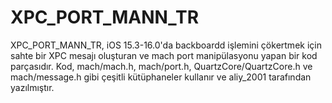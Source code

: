 # XPC_PORT_MANN_TR
XPC_PORT_MANN_TR, iOS 15.3-16.0'da backboardd işlemini çökertmek için sahte bir XPC mesajı oluşturan ve mach port manipülasyonu yapan bir kod parçasıdır. Kod, mach/mach.h, mach/port.h, QuartzCore/QuartzCore.h ve mach/message.h gibi çeşitli kütüphaneler kullanır ve aliy_2001 tarafından yazılmıştır.
